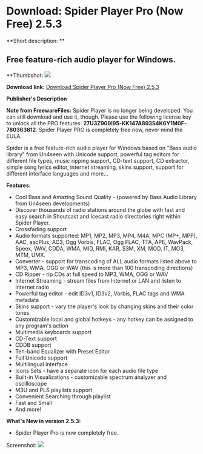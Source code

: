 # Download: Spider Player Pro (Now Free) 2.5.3

**Short description: **

## Free feature-rich audio player for Windows.

  
**Thumbshot: ![](http://www.freewarefiles.com/screenshot/spiderplayer_md.gif)   
  
**Download link:** [Download Spider Player Pro (Now Free) 2.5.3](http://freewares.boysofts.com/Spider-Player_program_20279.html)  
  

**Publisher's Description**  
  

**Note from FreewareFiles:** Spider Player is no longer being developed. You can still download and use it, though. Please use the following license key to unlock all the PRO features: **27U3Z909I95-KK147A893S4K6Y1M0F-780363812**. Spider Player PRO is completely free now, never mind the EULA. 

Spider is a free feature-rich audio player for Windows based on "Bass audio
library" from Un4seen with Unicode support, powerful tag editors for different
file types, music ripping support, CD-text support, CD extractor, simple song
lyrics editor, internet streaming, skins support, support for different
interface languages and more...

**Features:**

  * Cool Bass and Amazing Sound Quality - (powered by Bass Audio Library from Un4seen developments) 
  * Discover thousands of radio stations around the globe with fast and easy search in Shoutcast and Icecast radio directories right within Spider Player. 
  * Crossfading support 
  * Audio formats supported: MP1, MP2, MP3, MP4, M4A, MPC (MP+, MPP), AAC, aacPlus, AC3, Ogg Vorbis, FLAC, Ogg FLAC, TTA, APE, WavPack, Speex, WAV, CDDA, WMA, MID, RMI, KAR, S3M, XM, MOD, IT, MO3, MTM, UMX. 
  * Converter - support for transcoding of ALL audio formats listed above to MP3, WMA, OGG or WAV (this is more than 100 transcoding directions) 
  * CD Ripper - rip CDs at full speed to MP3, WMA, OGG or WAV 
  * Internet Streaming - stream files from Internet or LAN and listen to Internet radio 
  * Powerful tag editor - edit ID3v1, ID3v2, Vorbis, FLAC tags and WMA metadata 
  * Skins support - vary the player's look by changing skins and their color tones 
  * Customizable local and global hotkeys - any hotkey can be assigned to any program's action 
  * Multimedia keyboards support 
  * CD-Text support 
  * CDDB support 
  * Ten-band Equalizer with Preset Editor 
  * Full Unicode support 
  * Multilingual interface 
  * Icons Sets - have a separate icon for each audio file type 
  * Built-in Visualizations - customizable spectrum analyzer and oscilloscope 
  * M3U and PLS playlists support 
  * Convenient Searching through playlist 
  * Fast and Small 
  * And more! 

**What's New in version 2.5.3:**

  * Spider Player Pro is now completely free. 

  
  
Screenshot: ![](http://www.freewarefiles.com/screenshot/spiderplayer.gif)

